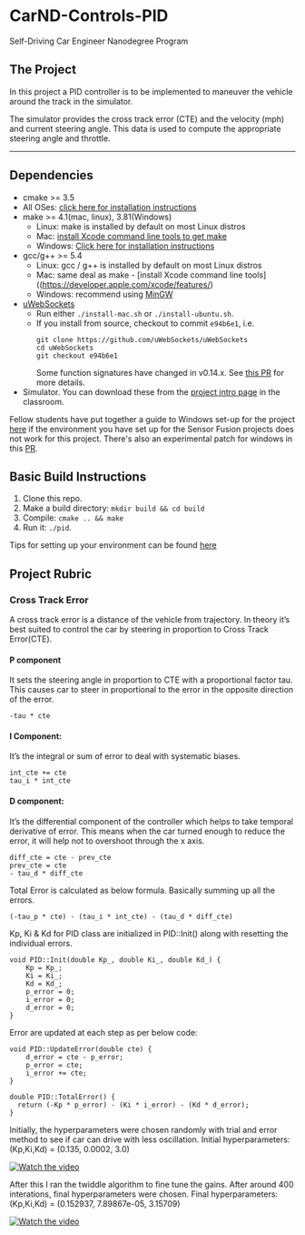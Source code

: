 # CarND-Controls-PID
Self-Driving Car Engineer Nanodegree Program

## The Project

In this project a PID controller is to be implemented to maneuver the vehicle around the track in the simulator.

The simulator provides the cross track error (CTE) and the velocity (mph) and current steering angle. This data is used to compute the appropriate steering angle and throttle.

---

## Dependencies

* cmake >= 3.5
 * All OSes: [click here for installation instructions](https://cmake.org/install/)
* make >= 4.1(mac, linux), 3.81(Windows)
  * Linux: make is installed by default on most Linux distros
  * Mac: [install Xcode command line tools to get make](https://developer.apple.com/xcode/features/)
  * Windows: [Click here for installation instructions](http://gnuwin32.sourceforge.net/packages/make.htm)
* gcc/g++ >= 5.4
  * Linux: gcc / g++ is installed by default on most Linux distros
  * Mac: same deal as make - [install Xcode command line tools]((https://developer.apple.com/xcode/features/)
  * Windows: recommend using [MinGW](http://www.mingw.org/)
* [uWebSockets](https://github.com/uWebSockets/uWebSockets)
  * Run either `./install-mac.sh` or `./install-ubuntu.sh`.
  * If you install from source, checkout to commit `e94b6e1`, i.e.
    ```
    git clone https://github.com/uWebSockets/uWebSockets 
    cd uWebSockets
    git checkout e94b6e1
    ```
    Some function signatures have changed in v0.14.x. See [this PR](https://github.com/udacity/CarND-MPC-Project/pull/3) for more details.
* Simulator. You can download these from the [project intro page](https://github.com/udacity/self-driving-car-sim/releases) in the classroom.

Fellow students have put together a guide to Windows set-up for the project [here](https://s3-us-west-1.amazonaws.com/udacity-selfdrivingcar/files/Kidnapped_Vehicle_Windows_Setup.pdf) if the environment you have set up for the Sensor Fusion projects does not work for this project. There's also an experimental patch for windows in this [PR](https://github.com/udacity/CarND-PID-Control-Project/pull/3).

## Basic Build Instructions

1. Clone this repo.
2. Make a build directory: `mkdir build && cd build`
3. Compile: `cmake .. && make`
4. Run it: `./pid`. 

Tips for setting up your environment can be found [here](https://classroom.udacity.com/nanodegrees/nd013/parts/40f38239-66b6-46ec-ae68-03afd8a601c8/modules/0949fca6-b379-42af-a919-ee50aa304e6a/lessons/f758c44c-5e40-4e01-93b5-1a82aa4e044f/concepts/23d376c7-0195-4276-bdf0-e02f1f3c665d)

## Project Rubric

### Cross Track Error
A cross track error is a distance of the vehicle from trajectory. In theory it’s best suited to control the car by steering in proportion to Cross Track Error(CTE).

#### P component
It sets the steering angle in proportion to CTE with a proportional factor tau. This causes car to steer in proportional to the error in the opposite direction of the error.
```
-tau * cte
```

#### I Component:
It’s the integral or sum of error to deal with systematic biases.
```
int_cte += cte
tau_i * int_cte
```

#### D component:
It’s the differential component of the controller which helps to take temporal derivative of error. This means when the car turned enough to reduce the error, it will help not to overshoot through the x axis.
```
diff_cte = cte - prev_cte
prev_cte = cte
- tau_d * diff_cte
```

Total Error is calculated as below formula. Basically summing up all the errors.
```
(-tau_p * cte) - (tau_i * int_cte) - (tau_d * diff_cte)
```

Kp, Ki & Kd for PID class are initialized in PID::Init() along with resetting the individual errors.

```
void PID::Init(double Kp_, double Ki_, double Kd_) {
	Kp = Kp_;
	Ki = Ki_;
	Kd = Kd_;
	p_error = 0;
	i_error = 0;
	d_error = 0;
}
```

Error are updated at each step as per below code:

```
void PID::UpdateError(double cte) {
    d_error = cte - p_error;
    p_error = cte;
    i_error += cte;
}
```

```
double PID::TotalError() {
  return (-Kp * p_error) - (Ki * i_error) - (Kd * d_error);
}
```

Initially, the hyperparameters were chosen randomly with trial and error method to see if car can drive with less oscillation.
Initial hyperparameters: (Kp,Ki,Kd) = (0.135, 0.0002, 3.0)

[![Watch the video](https://img.youtube.com/vi/0C3fenE10Zo/hqdefault.jpg)](https://youtu.be/0C3fenE10Zo)

After this I ran the twiddle algorithm to fine tune the gains. After around 400 interations, final hyperparameters were chosen.
Final hyperparameters: (Kp,Ki,Kd) = (0.152937, 7.89867e-05, 3.15709)

[![Watch the video](https://img.youtube.com/vi/T-D1KVIuvjA/hqdefault.jpg)](https://youtu.be/T-D1KVIuvjA)


